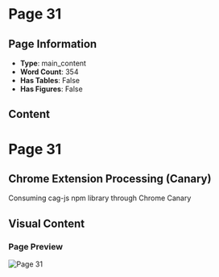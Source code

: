 # Page 31

## Page Information

- **Type**: main_content
- **Word Count**: 354
- **Has Tables**: False
- **Has Figures**: False

## Content

# Page 31

## Chrome Extension Processing (Canary)

Consuming cag-js npm library through Chrome Canary

<!-- image -->

## Visual Content

### Page Preview

![Page 31](/projects/llms/images/CAG_Chunked_Augmented_Generation_for_Google_Chromes_Builtin_Gemini_Nano_page_31.png)
